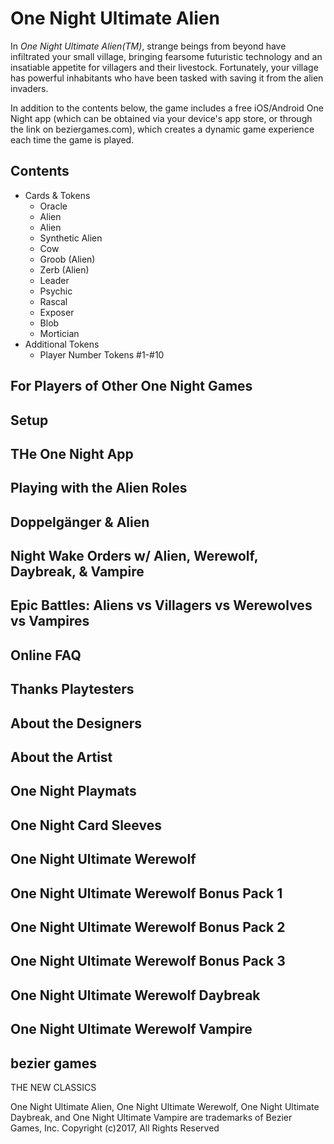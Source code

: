 # One Night Ultimate Alien

In *One Night Ultimate Alien(TM)*,
strange beings from beyond have infiltrated your small village,
bringing fearsome futuristic technology and an insatiable appetite for villagers and their livestock.
Fortunately, your village has powerful inhabitants who have been tasked with saving it from the alien invaders.

In addition to the contents below,
the game includes a free iOS/Android One Night app (which can be obtained via your device's app store, or through the link
on beziergames.com), which creates a dynamic game experience each time the game is played.

## Contents

- Cards & Tokens
  - Oracle
  - Alien
  - Alien
  - Synthetic Alien
  - Cow
  - Groob (Alien)
  - Zerb (Alien)
  - Leader
  - Psychic
  - Rascal
  - Exposer
  - Blob
  - Mortician
- Additional Tokens
  - Player Number Tokens #1-#10

## For Players of Other One Night Games

## Setup

## THe One Night App

## Playing with the Alien Roles

## Doppelgänger & Alien

## Night Wake Orders w/ Alien, Werewolf, Daybreak, & Vampire

## Epic Battles: Aliens vs Villagers vs Werewolves vs Vampires

## Online FAQ

## Thanks Playtesters

## About the Designers

## About the Artist

## One Night Playmats

## One Night Card Sleeves

## One Night Ultimate Werewolf

## One Night Ultimate Werewolf Bonus Pack 1

## One Night Ultimate Werewolf Bonus Pack 2

## One Night Ultimate Werewolf Bonus Pack 3

## One Night Ultimate Werewolf Daybreak

## One Night Ultimate Werewolf Vampire

## bezier games

THE NEW CLASSICS

One Night Ultimate Alien,
One Night Ultimate Werewolf,
One Night Ultimate Daybreak,
and One Night Ultimate Vampire are trademarks of Bezier Games, Inc.
Copyright (c)2017, All Rights Reserved
